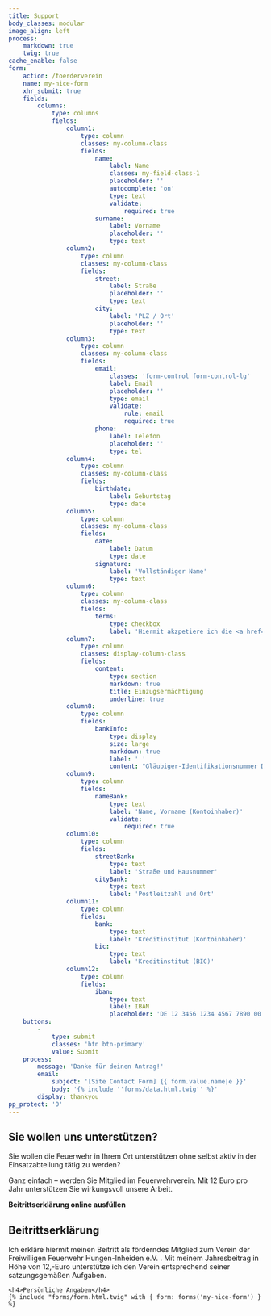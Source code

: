```yaml
---
title: Support
body_classes: modular
image_align: left
process:
    markdown: true
    twig: true
cache_enable: false
form:
    action: /foerderverein
    name: my-nice-form
    xhr_submit: true
    fields:
        columns:
            type: columns
            fields:
                column1:
                    type: column
                    classes: my-column-class
                    fields:
                        name:
                            label: Name
                            classes: my-field-class-1
                            placeholder: ''
                            autocomplete: 'on'
                            type: text
                            validate:
                                required: true
                        surname:
                            label: Vorname
                            placeholder: ''
                            type: text
                column2:
                    type: column
                    classes: my-column-class
                    fields:
                        street:
                            label: Straße
                            placeholder: ''
                            type: text
                        city:
                            label: 'PLZ / Ort'
                            placeholder: ''
                            type: text
                column3:
                    type: column
                    classes: my-column-class
                    fields:
                        email:
                            classes: 'form-control form-control-lg'
                            label: Email
                            placeholder: ''
                            type: email
                            validate:
                                rule: email
                                required: true
                        phone:
                            label: Telefon
                            placeholder: ''
                            type: tel
                column4:
                    type: column
                    classes: my-column-class
                    fields:
                        birthdate:
                            label: Geburtstag
                            type: date
                column5:
                    type: column
                    classes: my-column-class
                    fields:
                        date:
                            label: Datum
                            type: date
                        signature:
                            label: 'Vollständiger Name'
                            type: text
                column6:
                    type: column
                    classes: my-column-class
                    fields:
                        terms:
                            type: checkbox
                            label: 'Hiermit akzpetiere ich die <a href=''https://dev.ff-inheiden.de/impressum/''>Datenschutzvereinbarung</a>'
                column7:
                    type: column
                    classes: display-column-class
                    fields:
                        content:
                            type: section
                            markdown: true
                            title: Einzugsermächtigung
                            underline: true
                column8:
                    type: column
                    fields:
                        bankInfo:
                            type: display
                            size: large
                            markdown: true
                            label: ' '
                            content: "Gläubiger-Identifikationsnummer DE09ZZZ00000047531\n\n Mandatsreferenz WIRD SEPARAT MITGETEILT \n\n **SEPA-Lastschriftmandat**\n\n Ich / Wir ermächtige/n den Verein der Freiwilligen Feuerwehr Hungen-Inheiden e.V., Zahlungen von meinem / unserem Konto mittels Lastschrift einzuziehen. Zugleich weise/n ich / wir mein / unser Kreditinstitut an, die vom Verein der Freiwilligen Feuerwehr Hungen-Inheiden e.V. auf mein / unser Konto gezogenen Lastschriften einzulösen. Hinweis: Ich kann / Wir können innerhalb von acht Wochen, beginnend mit dem Belastungsdatum, die Erstattung des belasteten Betrages verlangen. Es gelten dabei die mit meinem / unserem Kreditinstitut vereinbarten Bedingungen"
                column9:
                    type: column
                    fields:
                        nameBank:
                            type: text
                            label: 'Name, Vorname (Kontoinhaber)'
                            validate:
                                required: true
                column10:
                    type: column
                    fields:
                        streetBank:
                            type: text
                            label: 'Straße und Hausnummer'
                        cityBank:
                            type: text
                            label: 'Postleitzahl und Ort'
                column11:
                    type: column
                    fields:
                        bank:
                            type: text
                            label: 'Kreditinstitut (Kontoinhaber)'
                        bic:
                            type: text
                            label: 'Kreditinstitut (BIC)'
                column12:
                    type: column
                    fields:
                        iban:
                            type: text
                            label: IBAN
                            placeholder: 'DE 12 3456 1234 4567 7890 00'
    buttons:
        -
            type: submit
            classes: 'btn btn-primary'
            value: Submit
    process:
        message: 'Danke für deinen Antrag!'
        email:
            subject: '[Site Contact Form] {{ form.value.name|e }}'
            body: '{% include ''forms/data.html.twig'' %}'
        display: thankyou
pp_protect: '0'
---
```


## Sie wollen uns unterstützen?

Sie wollen die Feuerwehr in Ihrem Ort unterstützen ohne selbst aktiv in der Einsatzabteilung tätig zu werden?

Ganz einfach – werden Sie Mitglied im Feuerwehrverein. Mit 12 Euro pro Jahr unterstützen Sie wirkungsvoll unsere
Arbeit.  


<div class="accordion form-accordion">
  <input type="checkbox" id="accordion-1" name="accordion-checkbox" hidden>
  <label class="accordion-header" for="accordion-1">
   <i class="fa-solid fa-circle-arrow-right fa-2x mr-1"></i> <strong>Beitrittserklärung online ausfüllen</strong>
  </label>
  <div class="accordion-body">
        <h2>Beitrittserklärung  </h2>
        <span>Ich erkläre hiermit meinen Beitritt als förderndes Mitglied zum Verein der Freiwilligen Feuerwehr Hungen-Inheiden e.V. . Mit meinem Jahresbeitrag in Höhe von 12,-Euro unterstütze ich den Verein entsprechend seiner satzungsgemäßen Aufgaben.</span>
    
    <h4>Persönliche Angaben</h4>
    {% include "forms/form.html.twig" with { form: forms('my-nice-form') } %}
    
  </div>

</div>
 
<script>
    document.querySelectorAll('.accordion-header').forEach(header => {
      header.addEventListener('click', function () {
        const body = this.nextElementSibling;
        body.classList.toggle('open');

        const icon = this.querySelector('i');
        icon.classList.toggle('rotate');
      });
    });
  </script>
